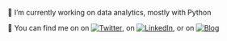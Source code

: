 
<!--
**soyhyoj/soyhyoj** is a ✨ _special_ ✨ repository because its `README.md` (this file) appears on your GitHub profile.-->

🔭 I’m currently working on data analytics, mostly with Python

💬 You can find me on on [![Twitter][1.1]][1], on [![LinkedIn][2.1]][2], or on [![Blog][3.1]][3]

<!-- icons without padding -->

[1.1]: http://i.imgur.com/wWzX9uB.png (twitter icon without padding)
[2.1]: https://raw.githubusercontent.com/MartinHeinz/MartinHeinz/master/linkedin-3-16.png (LinkedIn icon without padding)
[3.1]: http://i.imgur.com/9I6NRUm.png (github icon without padding)


<!-- Links to your social media accounts -->

[1]: https://twitter.com/_soyhyoj
[2]: https://www.linkedin.com/in/soyhyoj
[3]: https://soyhyoj.github.io

